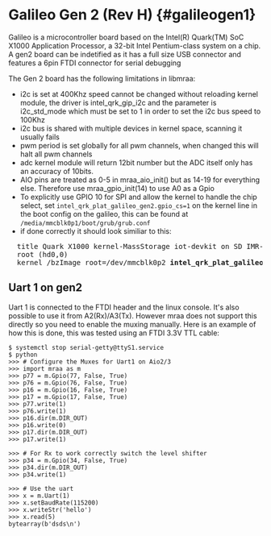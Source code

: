 Galileo Gen 2 (Rev H)                           {#galileogen1}
=====================

Galileo is a microcontroller board based on the Intel(R) Quark(TM) SoC X1000
Application Processor, a 32-bit Intel Pentium-class system on a chip. A gen2
board can be indetified as it has a full size USB connector and features a 6pin
FTDI connector for serial debugging

The Gen 2 board has the following limitations in libmraa:

- i2c is set at 400Khz speed cannot be changed without reloading kernel module,
  the driver is intel_qrk_gip_i2c and the parameter is i2c_std_mode which must
  be set to 1 in order to set the i2c bus speed to 100Khz
- i2c bus is shared with multiple devices in kernel space, scanning it usually
  fails
- pwm period is set globally for all pwm channels, when changed this will halt
  all pwm channels
- adc kernel module will return 12bit number but the ADC itself only has an
  accuracy of 10bits.
- AIO pins are treated as 0-5 in mraa_aio_init() but as 14-19 for everything
  else. Therefore use mraa_gpio_init(14) to use A0 as a Gpio
- To explicitly use GPIO 10 for SPI and allow the kernel to handle the chip select, set
  `intel_qrk_plat_galileo_gen2.gpio_cs=1` on the kernel line in the boot config on the
  galileo, this can be found at `/media/mmcblk0p1/boot/grub/grub.conf`
- if done correctly it should look similiar to this:

<pre>
  title Quark X1000 kernel-MassStorage iot-devkit on SD IMR-On IO-APIC/HPET NoEMU debug
  root (hd0,0)
  kernel /bzImage root=/dev/mmcblk0p2 <b>intel_qrk_plat_galileo_gen2.gpio_cs=1</b> rootwait console=ttyS1,115200n8 earlycon=uart8250,mmio32,0x8010f000,115200n8 reboot=efi,warm apic=debug rw LABEL=boot debugshell=5
</pre>

Uart 1 on gen2
--------------

Uart 1 is connected to the FTDI header and the linux console. It's also
possible to use it from A2(Rx)/A3(Tx). However mraa does not support this
directly so you need to enable the muxing manually. Here is an example of how
this is done, this was tested using an FTDI 3.3V TTL cable:

```
$ systemctl stop serial-getty@ttyS1.service
$ python
>>> # Configure the Muxes for Uart1 on Aio2/3
>>> import mraa as m
>>> p77 = m.Gpio(77, False, True)
>>> p76 = m.Gpio(76, False, True)
>>> p16 = m.Gpio(16, False, True)
>>> p17 = m.Gpio(17, False, True)
>>> p77.write(1)
>>> p76.write(1)
>>> p16.dir(m.DIR_OUT)
>>> p16.write(0)
>>> p17.dir(m.DIR_OUT)
>>> p17.write(1)

>>> # For Rx to work correctly switch the level shifter
>>> p34 = m.Gpio(34, False, True)
>>> p34.dir(m.DIR_OUT)
>>> p34.write(1)

>>> # Use the uart
>>> x = m.Uart(1)
>>> x.setBaudRate(115200)
>>> x.writeStr('hello')
>>> x.read(5)
bytearray(b'dsds\n')
```
